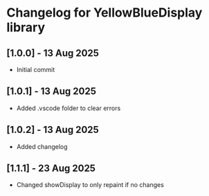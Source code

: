 # Changelog for YellowBlueDisplay library

## [1.0.0] - 13 Aug 2025

- Initial commit

## [1.0.1] - 13 Aug 2025

- Added .vscode folder to clear errors

## [1.0.2] - 13 Aug 2025

- Added changelog

## [1.1.1] - 23 Aug 2025

- Changed showDisplay to only repaint if no changes
